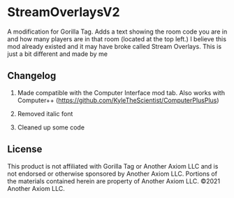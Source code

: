 # StreamOverlaysV2
A modification for Gorilla Tag. Adds a text showing the room code you are in and how many players are in that room (located at the top left.) I believe this mod already existed and it may have broke called Stream Overlays. This is just a bit different and made by me

## Changelog
1. Made compatible with the Computer Interface mod tab. Also works with Computer++ (https://github.com/KyleTheScientist/ComputerPlusPlus)

2. Removed italic font

3. Cleaned up some code


## License
This product is not affiliated with Gorilla Tag or Another Axiom LLC and is not endorsed or otherwise sponsored by Another Axiom LLC. Portions of the materials contained herein are property of Another Axiom LLC. ©2021 Another Axiom LLC.
